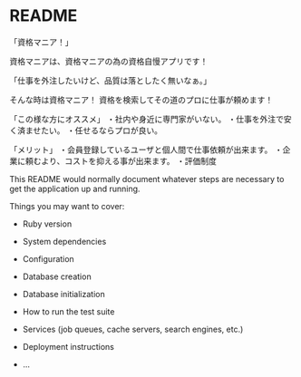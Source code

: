 # README
「資格マニア！」

資格マニアは、資格マニアの為の資格自慢アプリです！

「仕事を外注したいけど、品質は落としたく無いなぁ。」

そんな時は資格マニア！
資格を検索してその道のプロに仕事が頼めます！

「この様な方にオススメ」
・社内や身近に専門家がいない。
・仕事を外注で安く済ませたい。
・任せるならプロが良い。

「メリット」
・会員登録しているユーザと個人間で仕事依頼が出来ます。
・企業に頼むより、コストを抑える事が出来ます。
・評価制度

This README would normally document whatever steps are necessary to get the
application up and running.

Things you may want to cover:

* Ruby version

* System dependencies

* Configuration

* Database creation

* Database initialization

* How to run the test suite

* Services (job queues, cache servers, search engines, etc.)

* Deployment instructions

* ...
